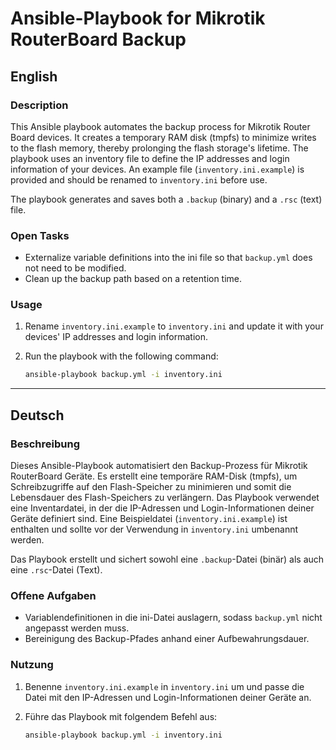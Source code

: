 # Ansible-Playbook for Mikrotik RouterBoard Backup

## English

### Description

This Ansible playbook automates the backup process for Mikrotik Router Board devices. It creates a temporary RAM disk (tmpfs) to minimize writes to the flash memory, thereby prolonging the flash storage's lifetime. The playbook uses an inventory file to define the IP addresses and login information of your devices. An example file (`inventory.ini.example`) is provided and should be renamed to `inventory.ini` before use.

The playbook generates and saves both a `.backup` (binary) and a `.rsc` (text) file.

### Open Tasks

- Externalize variable definitions into the ini file so that `backup.yml` does not need to be modified.
- Clean up the backup path based on a retention time.

### Usage

1. Rename `inventory.ini.example` to `inventory.ini` and update it with your devices' IP addresses and login information.
2. Run the playbook with the following command:
   
   ```bash
   ansible-playbook backup.yml -i inventory.ini
   ```

---

## Deutsch

### Beschreibung

Dieses Ansible-Playbook automatisiert den Backup-Prozess für Mikrotik RouterBoard Geräte. Es erstellt eine temporäre RAM-Disk (tmpfs), um Schreibzugriffe auf den Flash-Speicher zu minimieren und somit die Lebensdauer des Flash-Speichers zu verlängern. Das Playbook verwendet eine Inventardatei, in der die IP-Adressen und Login-Informationen deiner Geräte definiert sind. Eine Beispieldatei (`inventory.ini.example`) ist enthalten und sollte vor der Verwendung in `inventory.ini` umbenannt werden.

Das Playbook erstellt und sichert sowohl eine `.backup`-Datei (binär) als auch eine `.rsc`-Datei (Text).

### Offene Aufgaben

- Variablendefinitionen in die ini-Datei auslagern, sodass `backup.yml` nicht angepasst werden muss.
- Bereinigung des Backup-Pfades anhand einer Aufbewahrungsdauer.

### Nutzung

1. Benenne `inventory.ini.example` in `inventory.ini` um und passe die Datei mit den IP-Adressen und Login-Informationen deiner Geräte an.
2. Führe das Playbook mit folgendem Befehl aus:
   
   ```bash
   ansible-playbook backup.yml -i inventory.ini
   ```

